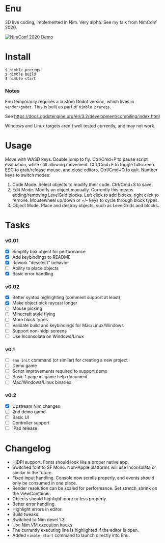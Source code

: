 # Enu

3D live coding, implemented in Nim.
Very alpha. See my talk from NimConf 2020.

[![NimConf 2020 Demo](https://img.youtube.com/vi/3l6tsKM1cY8/maxresdefault.jpg)](https://youtu.be/3l6tsKM1cY8)

# Install

```console
$ nimble prereqs
$ nimble build
$ nimble start
```

### Notes

Enu temporarily requires a custom Godot version, which lives in `vendor/godot`. This is
built as part of `nimble prereqs`.

See https://docs.godotengine.org/en/3.2/development/compiling/index.html

Windows and Linux targets aren't well tested currently, and may not work.

# Usage

Move with WASD keys. Double jump to fly. Ctrl/Cmd+P to pause script evaluation, while still
allowing movement. Ctrl/Cmd+F to toggle fullscreen. ESC to grab/release mouse, and close editors.
Ctrl/Cmd+Q to quit. Number keys to switch modes:

1. Code Mode. Select objects to modify their code. Ctrl/Cmd+S to save.
2. Edit Mode. Modify an object manually. Currently this means adding/removing LevelGrid blocks.
   Left click to add blocks, right click to remove. Mousewheel up/down or +/- keys to cycle through
   block types.
3. Object Mode. Place and destroy objects, such as LevelGrids and blocks.

# Tasks

### v0.01

- [X] Simplify box object for performance
- [X] Add keybindings to README
- [X] Rework "deselect" behavior
- [ ] Ability to place objects
- [X] Basic error handling

### v0.02

- [X] Better syntax highlighting (comment support at least)
- [X] Make object pick raycast longer
- [ ] Mouse picking
- [ ] Minecraft style flying
- [ ] More block types
- [ ] Validate build and keybindings for Mac/Linux/Windows
- [ ] Support non-hidpi screens
- [ ] Use Inconsolata on Windows/Linux

### v0.1

- [ ] `enu init` command (or similar) for creating a new project
- [ ] Demo game
- [ ] Script improvements required to support demo
- [ ] Basic 1 page in-game help document
- [ ] Mac/Windows/Linux binaries

### v0.2

- [X] Upstream Nim changes
- [ ] 2nd demo game
- [ ] Basic UI
- [ ] Controller support
- [ ] iPad release

# Changelog

- HiDPI support. Fonts should look like a proper native app.
- Switched font to SF Mono. Non-Apple platforms will use Inconsolata or similar in the future.
- Fixed input handling. Console now scrolls properly, and events should only be consumed in one place.
- Render resolution can be scaled for performance. Set stretch_shrink on the ViewContainer.
- Objects should highlight more or less properly.
- Better error handling.
- Highlight errors in editor.
- Build tweaks.
- Switched to Nim devel 1.3
- Use [Nim VM execution hooks](https://github.com/nim-lang/RFCs/issues/249).
- The currently executing line is highlighted if the editor is open.
- Added `nimble start` command to launch directly into Enu.
